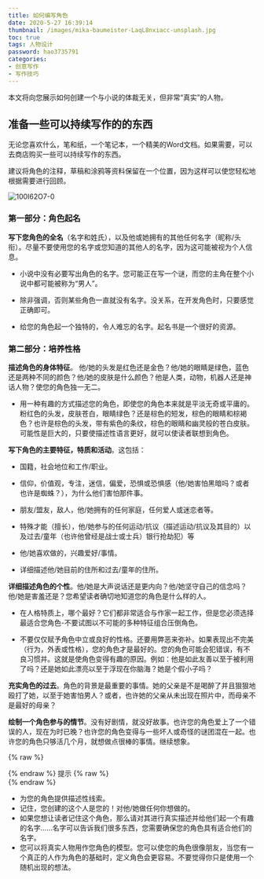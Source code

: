 ```yaml
---
title: 如何编写角色
date: 2020-5-27 16:39:14
thumbnail: /images/mika-baumeister-LaqL8nxiacc-unsplash.jpg
toc: true
tags: 人物设计
password: hao3735791
categories:
- 创意写作
- 写作技巧
---
```


本文将向您展示如何创建一个与小说的体裁无关，但非常“真实”的人物。

## 准备一些可以持续写作的的东西

无论您喜欢什么，笔和纸，一个笔记本，一个精美的Word文档。如果需要，可以去商店购买一些可以持续写作的东西。
<!-- more -->
建议将角色的注释，草稿和涂鸦等资料保留在一个位置，因为这样可以使您轻松地根据需要进行回顾。

![100I62O7-0](http://www.creativewriting.cn/100I62O7-0.jpg)

### 第一部分：角色起名

**写下您角色的全名**（名字和姓氏），以及他或她拥有的其他任何名字（昵称/头衔）。尽量不要使用您的名字或您知道的其他人的名字，因为这可能被视为个人信息。

- 小说中没有必要写出角色的名字。您可能正在写一个谜，而您的主角在整个小说中都可能被称为“男人”。

- 除非强调，否则某些角色一直就没有名字。没关系，在开发角色时，只要感觉正确即可。

- 给您的角色起一个独特的，令人难忘的名字。起名书是一个很好的资源。

### 第二部分：培养性格

**描述角色的身体特征**。 他/她的头发是红色还是金色？他/她的眼睛是绿色，蓝色还是两种不同的颜色？他/她的皮肤是什么颜色？他是人类，动物，机器人还是神话人物？使您的角色独一无二。

- 用一种有趣的方式描述您的角色，即使您的角色本来就是平淡无奇或平庸的。粉红色的头发，皮肤苍白，眼睛绿色？还是棕色的短发，棕色的眼睛和棕褐色？也许是棕色的头发，带有紫色的条纹，棕色的眼睛和幽灵般的苍白皮肤。可能性是巨大的，只要使描述性语言更好，就可以使读者联想到角色。

**写下角色的主要特征，特质和活动**。这包括：

- 国籍，社会地位和工作/职业。

- 信仰，价值观，专注，迷信，偏爱，恐惧或恐惧感（他/她害怕黑暗吗？或者也许是蜘蛛？），为什么他们害怕那件事。

- 朋友/盟友，敌人，他/她拥有的任何家庭，任何爱人或迷恋者等。

- 特殊才能（擅长），他/她参与的任何运动/抗议（描述运动/抗议及其目的）以及过去/童年（也许他曾经是战士或士兵）银行抢劫犯）等

- 他/她喜欢做的，兴趣爱好/事情。

- 详细描述他/她目前的住所和过去/童年的住所。

**详细描述角色的个性**。他/她是大声说话还是更内向？他/她坚守自己的信念吗？他/她是害羞还是？您希望读者确切地知道您的角色是什么样的人。

- 在人格特质上，哪个最好？它们都非常适合与作家一起工作，但是您必须选择最适合您角色-不要试图以不可能的多种特征组合压倒角色。

- 不要仅仅赋予角色中立或良好的性格。还要用弊恶来弥补。如果表现出不完美（行为，外表或性格），您的角色才是最好的。您的角色可能会犯错误，有不良习惯并。这就是使角色变得有趣的原因。例如：他是如此友善以至于被利用了吗？还是她如此漂亮以至于浮现在你脑海？她是个假小子吗？

**充实角色的过去**。角色的背景是最重要的事情。她的父亲是不是喝醉了并且狠狠地殴打了她，以至于她害怕男人？或者，也许她的父亲从未出现在照片中，而母亲不是最好的母亲？

**绘制一个角色参与的情节**。没有好剧情，就没好故事。也许您的角色爱上了一个错误的人，现在为时已晚？也许您的角色变得与一些坏人或奇怪的谜团混在一起。也许您的角色只够活几个月，就想做点很棒的事情。继续想象。

{% raw %}<div class="notification is-info">{% endraw %}
提示
{% raw %}</div>{% endraw %}

- 为您的角色提供描述性线索。
- 记住，您创建的这个人是您的！对他/她做任何你想做的。
- 如果您想让读者记住这个角色，那么请对其进行真实描述并给他们起一个有趣的名字……名字可以告诉我们很多东西，您需要确保您的角色具有适合他们的名字。
- 您可以将真实人物用作您角色的模型。您可以使您的角色很像朋友，当您有一个真正的人作为角色的基础时，定义角色会更容易。不要觉得你只是使用一个随机出现的想法。